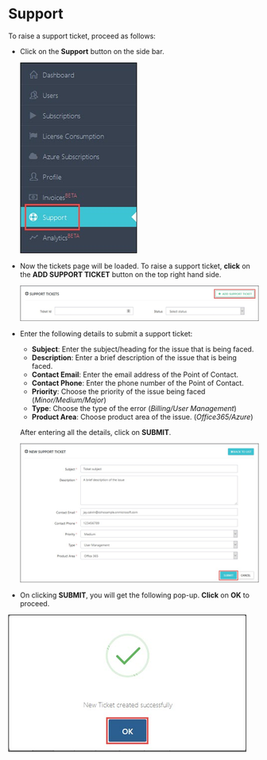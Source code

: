 # Support  

To raise a support ticket, proceed as follows:  

* Click on the **Support** button on the side bar.  

  <img src="/Images/C3-image-29.jpg">  
  
* Now the tickets page will be loaded. To raise a support ticket, **click** on the **ADD SUPPORT TICKET** button on the top right hand side.  

  <img src="/Images/C3-image-30.jpg">  
  
* Enter the following details to submit a support ticket:  
    * **Subject**: Enter the subject/heading for the issue that is being faced.  
    * **Description**: Enter a brief description of the issue that is being faced.  
    * **Contact Email**: Enter the email address of the Point of Contact.  
    * **Contact Phone**: Enter the phone number of the Point of Contact.  
    * **Priority**: Choose the priority of the issue being faced (*Minor/Medium/Major*)  
    * **Type**: Choose the type of the error (*Billing/User Management*)  
    * **Product Area**: Choose product area of the issue. (*Office365/Azure*)  
    
    After entering all the details, click on **SUBMIT**.  
    
    <img src="/Images/C3-image-31.jpg">    

* On clicking **SUBMIT**, you will get the following pop-up. **Click** on **OK** to proceed.  

<img src="/Images/C3-image-35.jpg">   
